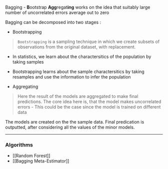 Bagging - **B**ootstrap **Agg**regat**ing**  works on the idea that suitably large number of uncorrelated errors average out to zero 

Bagging can be decomposed into two stages :

- Bootstrapping
>`Bootstrapping` is a sampling technique in which we create subsets of observations from the original dataset, with replacement. 
- In statistics, we learn about the charactersitics of the population by taking samples
- Bootstrapping learns about the sample charactersitics by taking resamples and use the information to infer the population

- Aggregating
> Here the result of the models are aggregated to make final predictions. The core idea here is, that the model makes uncorrelated errors - This could be the case since the model is trained on different data

The models are created on the the sample data. Final predication is outputted, after considering all the values of the minor models.

---

### Algorithms 

- [[Random Forest]]
- [[Bagging Meta-Estimator]]